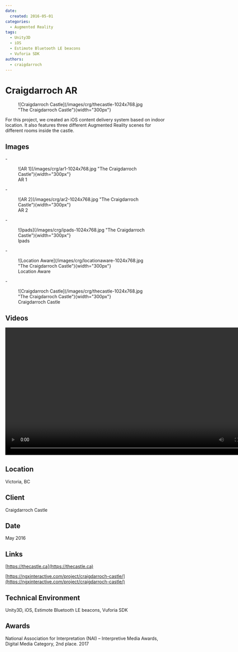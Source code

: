```yaml
---
date:
  created: 2016-05-01
categories:
  - Augmented Reality
tags:
  - Unity3D
  - iOS
  - Estimote Bluetooth LE beacons
  - Vuforia SDK
authors:
  - craigdarroch
---
```


# Craigdarroch AR

<figure markdown="1">
![Craigdarroch Castle](/images/crg/thecastle-1024x768.jpg "The Craigdarroch Castle"){width="300px"}
</figure>

For this project, we created an iOS content delivery system based on indoor location. It also features three different Augmented Reality scenes for different rooms inside the castle.

<!-- more -->
## Images

<div class="grid cards" markdown>
- <figure markdown> ![AR 1](/images/crg/ar1-1024x768.jpg "The Craigdarroch Castle"){width="300px"} <figcaption>AR 1</figcaption></figure>  
- <figure markdown> ![AR 2](/images/crg/ar2-1024x768.jpg "The Craigdarroch Castle"){width="300px"} <figcaption>AR 2</figcaption></figure>  
- <figure markdown> ![Ipads](/images/crg/ipads-1024x768.jpg "The Craigdarroch Castle"){width="300px"} <figcaption>Ipads</figcaption></figure>  
- <figure markdown> ![Location Aware](/images/crg/locationaware-1024x768.jpg "The Craigdarroch Castle"){width="300px"} <figcaption>Location Aware</figcaption></figure>  
- <figure markdown> ![Craigdarroch Castle](/images/crg/thecastle-1024x768.jpg "The Craigdarroch Castle"){width="300px"} <figcaption>Craigdarroch Castle</figcaption></figure>  
</div>

## Videos

<video width="800"  controls>
    <source src="https://test-ngx.pantheonsite.io/wp-content/uploads/2025/02/craigdarroh-video-for-site-no-audio-edited-1.mp4" type="video/mp4">
</video>

## Location
Victoria, BC

## Client
Craigdarroch Castle

## Date
May 2016

## Links
[https://thecastle.ca](https://thecastle.ca)

[https://ngxinteractive.com/project/craigdarroch-castle/](https://ngxinteractive.com/project/craigdarroch-castle/)

## Technical Environment
Unity3D, iOS, Estimote Bluetooth LE beacons, Vuforia SDK

## Awards
National Association for Interpretation (NAI) – Interpretive Media Awards, Digital Media Category, 2nd place. 2017